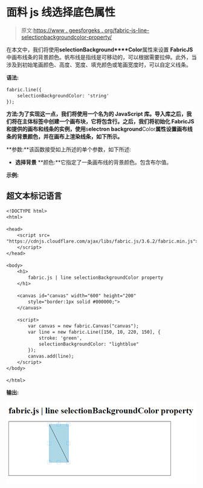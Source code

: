 # 面料 js 线选择底色属性

> 原文:[https://www . geesforgeks . org/fabric-js-line-selectionbackgroundcolor-property/](https://www.geeksforgeeks.org/fabric-js-line-selectionbackgroundcolor-property/)

在本文中，我们将使用**selectionBackground****Color**属性来设置 **FabricJS** 中画布线条的背景颜色。帆布线是指线是可移动的，可以根据需要拉伸。此外，当涉及到初始笔画颜色、高度、宽度、填充颜色或笔画宽度时，可以自定义线条。

**语法:**

```
fabric.line({
    selectionBackgroundColor: 'string'
});
```

**方法:**为了实现这一点，我们将使用一个名为**的 JavaScript 库。导入库之后，我们将在主体标签中创建一个画布块，它将包含行。之后，我们将初始化 **FabricJS** 和提供的画布和线条的实例，使用**s****electron background****Color**属性设置画布线条的背景颜色，并在画布上渲染线条，如下所示。**

**参数:**该函数接受如上所述的单个参数，如下所述:

*   **选择背景** **颜色:**它指定了一条画布线的背景颜色。包含布尔值。

**示例:**

## 超文本标记语言

```
<!DOCTYPE html>
<html>

<head>
    <script src=
"https://cdnjs.cloudflare.com/ajax/libs/fabric.js/3.6.2/fabric.min.js">
    </script>
</head>

<body>
    <h1>
        fabric.js | line selectionBackgroundColor property
    </h1>

    <canvas id="canvas" width="600" height="200" 
        style="border:1px solid #000000;"> 
    </canvas>

    <script>
        var canvas = new fabric.Canvas("canvas");
        var line = new fabric.Line([150, 10, 220, 150], {
            stroke: 'green',
            selectionBackgroundColor: "lightblue"
        });
        canvas.add(line);
    </script>
</body>

</html>
```

**输出:**

![](img/c01b44d688dc77123fa18aeb782e84fa.png)